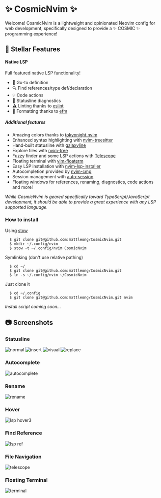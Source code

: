 # ✨ CosmicNvim ✨

Welcome! CosmicNvim is a lightweight and opinionated Neovim config for web development, specifically designed to provide a  ✨ COSMIC  ✨ programming experience!

## 🚀 Stellar Features

#### Native LSP

Full featured native LSP functionality!

- 📘 Go-to definition
- 🔍 Find references/type def/declaration
- 💡 Code actions
- 🚨 Statusline diagnostics
- ⚠️ Linting thanks to [eslint](https://github.com/williamboman/nvim-lsp-installer/blob/main/lua/nvim-lsp-installer/servers/eslint/README.md)
- 🔧 Formatting thanks to [efm](https://github.com/mattn/efm-langserver)

##### Additional features

- Amazing colors thanks to [tokyonight.nvim](https://github.com/folke/tokyonight.nvim)
- Enhanced syntax highlighting with [nvim-treesitter](https://github.com/nvim-treesitter/nvim-treesitter)
- Hand-built statusline with [galaxyline](https://github.com/NTBBloodbath/galaxyline.nvim)
- Explore files with [nvim-tree](https://github.com/kyazdani42/nvim-tree.lua)
- Fuzzy finder and some LSP actions with [Telescope](https://github.com/nvim-telescope/telescope.nvim)
- Floating terminal with [vim-floaterm](https://github.com/voldikss/vim-floaterm)
- Easy LSP installation with [nvim-lsp-installer](https://github.com/williamboman/nvim-lsp-installer)
- Autocompletion provided by [nvim-cmp](https://github.com/hrsh7th/nvim-cmp)
- Session management with [auto-session](https://github.com/rmagatti/auto-session)
- Floating windows for references, renaming, diagnostics, code actions and more!

_While CosmicNvim is geared specifically toward TypeScript/JavaScript development, it should be able to provide a great experience with any LSP supported language._

### How to install

Using [stow](https://www.gnu.org/software/stow/)

```
  $ git clone git@github.com:mattleong/CosmicNvim.git
  $ mkdir ~/.config/nvim
  $ stow -t ~/.config/nvim CosmicNvim
```

Symlinking (don't use relative pathing)

```
  $ cd ~/
  $ git clone git@github.com:mattleong/CosmicNvim.git
  $ ln -s ~/.config/nvim ~/CosmicNvim
```

Just clone it
```
  $ cd ~/.config
  $ git clone git@github.com:mattleong/CosmicNvim.git nvim
```

_Install script coming soon..._

## 📷 Screenshots

### Statusline
![normal](https://user-images.githubusercontent.com/3721204/137990346-8f614b6b-63da-471a-b5be-635b587f10a1.png)
![insert](https://user-images.githubusercontent.com/3721204/137990345-d036c2d1-0f9e-4d4e-bd6c-13e051609f61.png)
![visual](https://user-images.githubusercontent.com/3721204/137990348-6eb29e9b-e912-4d6e-8a5e-e763816613d7.png)
![replace](https://user-images.githubusercontent.com/3721204/137990347-b59428d6-b5fe-4edb-8ceb-ab37b69b7e76.png)

### Autocomplete
![autocomplete](https://user-images.githubusercontent.com/3721204/137990341-39251a51-7fb8-47cc-a92e-b3893ef6cb34.png)

### Rename
![rename](https://user-images.githubusercontent.com/3721204/137995308-b8260fe6-a2e8-427d-aa21-5df0bfecf72f.png)

### Hover
![lsp hover3](https://user-images.githubusercontent.com/3721204/137989460-91b094d5-e47e-4775-a252-39442cf398d9.png)

### Find Reference
![lsp ref](https://user-images.githubusercontent.com/3721204/137989929-12036575-4b63-471e-ab44-ac6ad31bb478.png)

### File Navigation
![telescope](https://user-images.githubusercontent.com/3721204/137989935-30f3bf57-435e-4e5c-8817-2d8c6c6dd9b1.png)

### Floating Terminal
![terminal](https://user-images.githubusercontent.com/3721204/137989938-70a72dca-c6e6-4bb2-91fe-89ed94614824.png)
